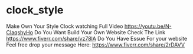 # clock_style
Make Own Your Style Clock 
watching Full Video 
https://youtu.be/N-CIaqshyHo
Do You Want Build Your Own Website Check The Link https://www.fiverr.com/share/vz78lA
Do You Have Essue For your website Feel free drop your message Here: https://www.fiverr.com/share/2rDAVV
